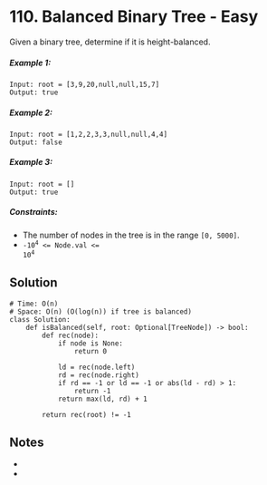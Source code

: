 # 110. Balanced Binary Tree - Easy

Given a binary tree, determine if it is height-balanced.

##### Example 1:

```
Input: root = [3,9,20,null,null,15,7]
Output: true
```

##### Example 2:

```
Input: root = [1,2,2,3,3,null,null,4,4]
Output: false
```

##### Example 3:

```
Input: root = []
Output: true
```

##### Constraints:

- The number of nodes in the tree is in the range `[0, 5000]`.
- <code>-10<sup>4</sup> <= Node.val <= 10<sup>4</sup></code>

## Solution

```
# Time: O(n)
# Space: O(n) (O(log(n)) if tree is balanced)
class Solution:
    def isBalanced(self, root: Optional[TreeNode]) -> bool:
        def rec(node):
            if node is None:
                return 0
            
            ld = rec(node.left)
            rd = rec(node.right)
            if rd == -1 or ld == -1 or abs(ld - rd) > 1:
                return -1
            return max(ld, rd) + 1
        
        return rec(root) != -1
```

## Notes
-
-